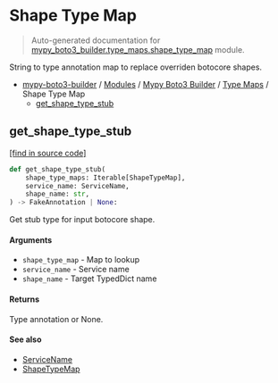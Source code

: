 # Shape Type Map

> Auto-generated documentation for [mypy_boto3_builder.type_maps.shape_type_map](https://github.com/youtype/mypy_boto3_builder/blob/main/mypy_boto3_builder/type_maps/shape_type_map.py) module.

String to type annotation map to replace overriden botocore shapes.

- [mypy-boto3-builder](../../README.md#mypy_boto3_builder) / [Modules](../../MODULES.md#mypy-boto3-builder-modules) / [Mypy Boto3 Builder](../index.md#mypy-boto3-builder) / [Type Maps](index.md#type-maps) / Shape Type Map
    - [get_shape_type_stub](#get_shape_type_stub)

## get_shape_type_stub

[[find in source code]](https://github.com/youtype/mypy_boto3_builder/blob/main/mypy_boto3_builder/type_maps/shape_type_map.py#L99)

```python
def get_shape_type_stub(
    shape_type_maps: Iterable[ShapeTypeMap],
    service_name: ServiceName,
    shape_name: str,
) -> FakeAnnotation | None:
```

Get stub type for input botocore shape.

#### Arguments

- `shape_type_map` - Map to lookup
- `service_name` - Service name
- `shape_name` - Target TypedDict name

#### Returns

Type annotation or None.

#### See also

- [ServiceName](../service_name.md#servicename)
- [ShapeTypeMap](#shapetypemap)
